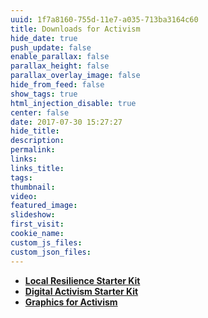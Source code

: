 ```yaml
---
uuid: 1f7a8160-755d-11e7-a035-713ba3164c60
title: Downloads for Activism
hide_date: true
push_update: false
enable_parallax: false
parallax_height: false
parallax_overlay_image: false
hide_from_feed: false
show_tags: true
html_injection_disable: true
center: false
date: 2017-07-30 15:27:27
hide_title:
description:
permalink:
links:
links_title:
tags:
thumbnail:
video:
featured_image:
slideshow:
first_visit:
cookie_name:
custom_js_files:
custom_json_files:
---
```

* **[Local Resilience Starter Kit]()**
* **[Digital Activism Starter Kit]()**
* **[Graphics for Activism]()**